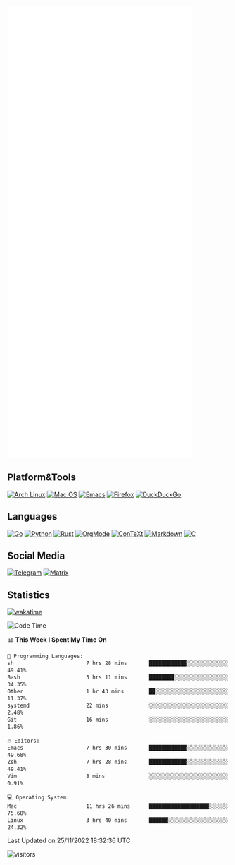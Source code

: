![Metrics](https://github.com/SteamedFish/SteamedFish/blob/master/github-metrics.svg)

## Platform&Tools

[![Arch Linux](https://img.shields.io/badge/ArchLinux-1793D1?logo=arch-linux&logoColor=fff&style=flat-square)](https://archlinux.org/)
[![Mac OS](https://img.shields.io/badge/MacOS-000000?style=flat-square&logo=macos&logoColor=F0F0F0)](https://www.apple.com/macos/)
[![Emacs](https://img.shields.io/badge/Emacs-%237F5AB6.svg?&style=flat-square&logo=gnu-emacs&logoColor=white)](https://www.gnu.org/software/emacs/)
[![Firefox](https://img.shields.io/badge/Firefox-FF7139?style=flat-square&logo=Firefox-Browser&logoColor=white)](https://firefox.com/)
[![DuckDuckGo](https://img.shields.io/badge/DuckDuckGo-DE5833?style=flat-square&logo=DuckDuckGo&logoColor=white)](https://duckduckgo.com/)

## Languages

[![Go](https://img.shields.io/badge/Golang-%2300ADD8.svg?style=flat-square&logo=go&logoColor=white)](https://golang.org/)
[![Python](https://img.shields.io/badge/Python-3670A0?style=flat-square&logo=python&logoColor=ffdd54)](https://www.python.org/)
[![Rust](https://img.shields.io/badge/Rust-%23000000.svg?style=flat-square&logo=rust&logoColor=white)](https://www.rust-lang.org/)
[![OrgMode](https://img.shields.io/badge/OrgMode-%23000000.svg?style=flat-square&logo=org&logoColor=white)](https://orgmode.org/)
[![ConTeXt](https://img.shields.io/badge/ConTeXt-%23008080.svg?style=flat-square&logo=latex&logoColor=white)](https://contextgarden.net/)
[![Markdown](https://img.shields.io/badge/MarkDown-%23000000.svg?style=flat-square&logo=markdown&logoColor=white)](https://daringfireball.net/projects/markdown/)
[![C](https://img.shields.io/badge/C-%2300599C.svg?style=flat-square&logo=c&logoColor=white)](https://www.iso.org/standard/74528.html)

## Social Media
[![Telegram](https://img.shields.io/badge/SteamedFish-2CA5E0?style=social&logo=telegram&logoColor=white)](https://t.me/SteamedFish)
[![Matrix](https://img.shields.io/badge/SteamedFish-2CA5E0?style=social&logo=matrix&logoColor=black)](https://matrix.to/#/@i:steamedfish.org)

## Statistics
[![wakatime](https://wakatime.com/badge/user/168280d6-fcf2-4b4f-ad3a-dc4612f35b38.svg)](https://wakatime.com/@168280d6-fcf2-4b4f-ad3a-dc4612f35b38)

<!--START_SECTION:waka-->
![Code Time](http://img.shields.io/badge/Code%20Time-2%2C153%20hrs%2025%20mins-blue)

📊 **This Week I Spent My Time On** 

```text
💬 Programming Languages: 
sh                       7 hrs 28 mins       ████████████░░░░░░░░░░░░░   49.41% 
Bash                     5 hrs 11 mins       ████████░░░░░░░░░░░░░░░░░   34.35% 
Other                    1 hr 43 mins        ██░░░░░░░░░░░░░░░░░░░░░░░   11.37% 
systemd                  22 mins             ░░░░░░░░░░░░░░░░░░░░░░░░░   2.48% 
Git                      16 mins             ░░░░░░░░░░░░░░░░░░░░░░░░░   1.86%

🔥 Editors: 
Emacs                    7 hrs 30 mins       ████████████░░░░░░░░░░░░░   49.68% 
Zsh                      7 hrs 28 mins       ████████████░░░░░░░░░░░░░   49.41% 
Vim                      8 mins              ░░░░░░░░░░░░░░░░░░░░░░░░░   0.91%

💻 Operating System: 
Mac                      11 hrs 26 mins      ███████████████████░░░░░░   75.68% 
Linux                    3 hrs 40 mins       ██████░░░░░░░░░░░░░░░░░░░   24.32%

```


 Last Updated on 25/11/2022 18:32:36 UTC
<!--END_SECTION:waka-->

![visitors](https://visitor-badge.laobi.icu/badge?page_id=SteamedFish.SteamedFish)
